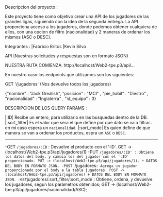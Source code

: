 Descripcion del proyecto :

Este proyecto tiene como objetivo crear una API de los jugadores de las grandes ligas, siguiendo con la idea de la segunda entrega.
La API proporciona acceso a los jugadores, donde podemos obtener cualquiera de ellos, con una opcion de filtro (nacionalidad) y 2 maneras de ordenar los mismos (ASC o DESC).

Integrantes :
|Fabricio Britos
|Kevin Silva

API
(Nuestras solicitudes y respuestas son en formato JSON)

NUESTRA RUTA COMIENZA: http://localhost/Web2-tpe.p3/api/...

En nuestro caso los endpoints que utilizamos son los siguientes:

GET '/jugadores' (Nos devuelve todos los jugadores)

{"nombre" : "Jack Grealish",
"posicion" : "MCI" ,
"pie_habil" : "Diestro" ,
"nacionalidad" : "Inglaterra" ,
"id_equipo" : 3}

DESCRIPCION DE LOS QUERY PARAMS :

|:ID| Recibe un entero, para utilizarlo en las busquedas dentro de la DB.
|:sort_filter| Es el valor que sera el que define por que dato se va a filtrar.. en mi caso espera un `nacionalidad`.
|:sort_mode| Es quien define de que manera se van a ordenar los productos, espra un `ASC` o  `DESC`.

---------------------------------------------

-GET `/jugadores/:ID` : Devuelve el producto con el ':ID'. GET -> (localhost/Web2-tpe.p3/api/jugadores/1)
-PUT `/jugadores/:ID' : Obtiene los datos del body, y cambia los del jugador con el ':ID' proporcionado. PUT -> (localhost/Web2-tpe.p3/api/jugadores/1). + DATOS DEL BODY EN FORMATO JSON.
-POST `/jugadores` : Agrega un jugador proporcionado por el body a la tabla jugadores. POST -> (localhost/Web2-tpe.p3/api/jugadores) + DATOS DEL BODY EN FORMATO JSON.
-GET `jugadores/:sort_filter/:sort_mode`: Obtiene, ordena, y devuelve los jugadores, segun los parametros obtenidos; GET -> (localhost/Web2-tpe.p3/api/jugadores/nacionalidad/ASC);



